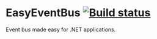 # EasyEventBus [![Build status](https://ci.appveyor.com/api/projects/status/pu6t8qfku3nl8mu6?svg=true)](https://ci.appveyor.com/project/mbenford/easyeventbus)

Event bus made easy for .NET applications.
